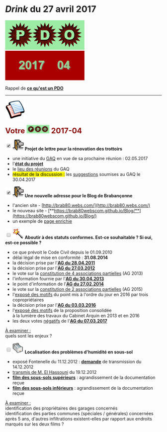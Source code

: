 # *Drink* du 27 avril 2017

![](PDO.png) ![](2017-04.gif)

Rappel de [**ce qu'est un PDO**](https://brab80webscom.github.io/facebookfeeds/Drink_20170330/PDO_definition.html)

---

![](pages.png)

<b><font size="5" color="#8A0808">Votre <img src="PDO_small.png"> 2017-04</font></b>

![](plein.png) ![](ForUs.png) **Projet de lettre pour la rénovation des trottoirs**  
* une initiative du [GAQ](http://www.gaq.be/) en vue de sa prochaine réunion : 02.05.2017  
* l'[**état du projet**](http://www.gaq.be/2017/04/mobilite-rue-du-noyer/)  
* le [lieu des réunions](Lieu_reunion_GAQ.png) du GAQ  
* <mark>résultat de la discussion :</mark> les [suggestions]() soumises au GAQ le 30.04.2017  


![](plein.png) ![](ForUs.png) **Une nouvelle adresse pour le Blog de Brabançonne**  
* l'ancien site - [http://brab80.webs.com/](http://brab80.webs.com/)  
* le nouveau site - [**https://brab80webscom.github.io/Blog/**](https://brab80webscom.github.io/Blog/)  
* un exemple de [page enrichie](https://brab80webscom.github.io/Blog/20170227.html)

![](vide.png) ![](itemAG.png) **Aboutir à des statuts conformes. Est-ce souhaitable ? Si oui, est-ce possible ?**  
* ce que prévoit le Code Civil depuis le 01.09.2010  
* délai légal de mise en conformité : **31.08.2014**  
* la décision prise par l'[**AG du 28.04.2011**](AG_2011.png)
* la décision prise par l'[**AG du 27.03.2012**](AG_2012.png)
* le vote sur la [constitution de 4 associations partielles](vote_4AG_2013.pdf) (AG 2013)
* l'information fournie par l'[**AG du 30.04.2013**](AG_2013.png)
* le point d'information de l'[**AG du 27.02.2014**](AG_2014.png)
* le vote sur la [constitution de 2 associations partielles](vote_2AG_2015.png) (AG 2015)
* l'[exposé des motifs](https://padlet-uploads.storage.googleapis.com/94416655/cb660c1731640060d06a5b4c618a5364748ebacf/5b6474a78fab2534b5ae9f18863bf492.pdf) du point mis à l'ordre du jour en 2016 par trois copropriétaires
* la décision prise par l'[**AG du 03.03.2016**](AG_2016.png)
* l'[exposé des motifs](Expose_motifs_2017.pdf) de la proposition consolidée<br>à la lumière des travaux du Cabinet Arquin en 2013 et en 2016
* les deux votes <u>négatifs</u> de l'[**AG du 07.03.2017**](AG_2017.png)

<u>&Agrave; examiner :</u>  
quels sont les enjeux ?  

![](vide.png) ![](newPDOfile.png) **Localisation des problèmes d'humidité en sous-sol**  

* exposé Fontenelle du 11.12.2012 : [**demande**](Mail_20121214.png) de transmission du 14.12.2012
* [transmis de M. El Hassouni](Mail_20121219.png) du 19.12.2012
* [**film des sous-sols supérieurs**](https://od.lk/d/NDlfODA4MjM0Xw/SUP_Transmis_El_Hassouni_20121219.mp4) : agrandissement de la documentation reçue
* [**film des sous-sols inférieurs**](https://od.lk/d/NDlfODA4MjMzXw/INF_Transmis_El_Hassouni_20121219.mp4) : agrandissement de la documentation reçue

<u>&Agrave; examiner :</u>  
identification des propriétaires des garages concernés  
identification des parties communes (spéciales / générales) concernées  
après 5 ans, d'autres infiltrations existent-elles par rapport aux endroits marqués sur les deux films ?





